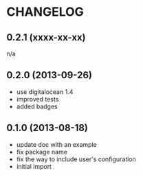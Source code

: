 CHANGELOG
=========

0.2.1 (xxxx-xx-xx)
------------------

n/a

0.2.0 (2013-09-26)
------------------

* use digitalocean 1.4
* improved tests
* added badges

0.1.0 (2013-08-18)
------------------

* update doc with an example
* fix package name
* fix the way to include user's configuration
* initial import
